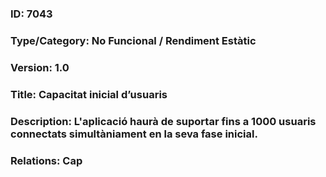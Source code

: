 ### ID: 7043
### Type/Category: No Funcional / Rendiment Estàtic
### Version: 1.0
### Title: Capacitat inicial d’usuaris
### Description: L'aplicació haurà de suportar fins a 1000 usuaris connectats simultàniament en la seva fase inicial.
### Relations: Cap

